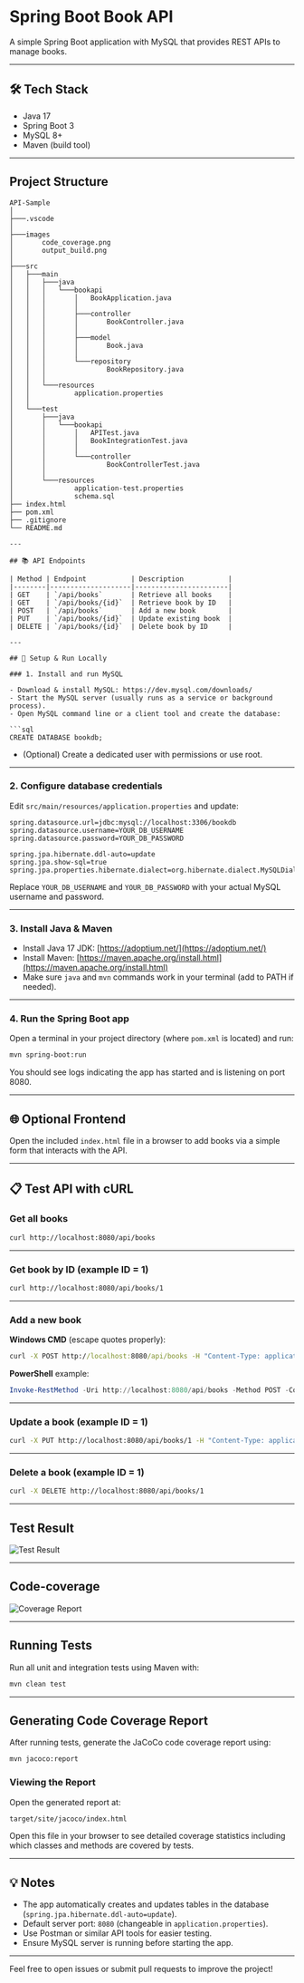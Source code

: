 
# Spring Boot Book API

A simple Spring Boot application with MySQL that provides REST APIs to manage books.

---

## 🛠️ Tech Stack
- Java 17
- Spring Boot 3
- MySQL 8+
- Maven (build tool)

---

## Project Structure

```text
API-Sample
│
├───.vscode
│
├───images
│       code_coverage.png
│       output_build.png
│
├───src
│   ├───main
│   │   ├───java
│   │   │   └───bookapi
│   │   │       │   BookApplication.java
│   │   │       │
│   │   │       ├───controller
│   │   │       │       BookController.java
│   │   │       │
│   │   │       ├───model
│   │   │       │       Book.java
│   │   │       │
│   │   │       └───repository
│   │   │               BookRepository.java
│   │   │
│   │   └───resources
│   │           application.properties
│   │
│   └───test
│       ├───java
│       │   └───bookapi
│       │       │   APITest.java
│       │       │   BookIntegrationTest.java
│       │       │
│       │       └───controller
│       │               BookControllerTest.java
│       │
│       └───resources
│               application-test.properties
│               schema.sql
├── index.html
├── pom.xml
├── .gitignore
└── README.md

---

## 📚 API Endpoints

| Method | Endpoint           | Description           |
|--------|--------------------|-----------------------|
| GET    | `/api/books`       | Retrieve all books    |
| GET    | `/api/books/{id}`  | Retrieve book by ID   |
| POST   | `/api/books`       | Add a new book        |
| PUT    | `/api/books/{id}`  | Update existing book  |
| DELETE | `/api/books/{id}`  | Delete book by ID     |

---

## 🔧 Setup & Run Locally

### 1. Install and run MySQL

- Download & install MySQL: https://dev.mysql.com/downloads/
- Start the MySQL server (usually runs as a service or background process).
- Open MySQL command line or a client tool and create the database:

```sql
CREATE DATABASE bookdb;
```

* (Optional) Create a dedicated user with permissions or use root.

---

### 2. Configure database credentials

Edit `src/main/resources/application.properties` and update:

```properties
spring.datasource.url=jdbc:mysql://localhost:3306/bookdb
spring.datasource.username=YOUR_DB_USERNAME
spring.datasource.password=YOUR_DB_PASSWORD

spring.jpa.hibernate.ddl-auto=update
spring.jpa.show-sql=true
spring.jpa.properties.hibernate.dialect=org.hibernate.dialect.MySQLDialect
```

Replace `YOUR_DB_USERNAME` and `YOUR_DB_PASSWORD` with your actual MySQL username and password.

---

### 3. Install Java & Maven

* Install Java 17 JDK: [https://adoptium.net/](https://adoptium.net/)
* Install Maven: [https://maven.apache.org/install.html](https://maven.apache.org/install.html)
* Make sure `java` and `mvn` commands work in your terminal (add to PATH if needed).

---

### 4. Run the Spring Boot app

Open a terminal in your project directory (where `pom.xml` is located) and run:

```bash
mvn spring-boot:run
```

You should see logs indicating the app has started and is listening on port 8080.

---

## 🌐 Optional Frontend

Open the included `index.html` file in a browser to add books via a simple form that interacts with the API.

---

## 📋 Test API with cURL

### Get all books

```bash
curl http://localhost:8080/api/books
```

---

### Get book by ID (example ID = 1)

```bash
curl http://localhost:8080/api/books/1
```

---

### Add a new book

**Windows CMD** (escape quotes properly):

```cmd
curl -X POST http://localhost:8080/api/books -H "Content-Type: application/json" -d "{\"title\":\"My First Book\",\"author\":\"Your Name\",\"year\":2025}"
```

**PowerShell** example:

```powershell
Invoke-RestMethod -Uri http://localhost:8080/api/books -Method POST -ContentType "application/json" -Body '{"title":"My First Book","author":"Your Name","year":2025}'
```

---

### Update a book (example ID = 1)

```bash
curl -X PUT http://localhost:8080/api/books/1 -H "Content-Type: application/json" -d "{\"title\":\"Updated Title\",\"author\":\"New Author\",\"year\":2024}"
```

---

### Delete a book (example ID = 1)

```bash
curl -X DELETE http://localhost:8080/api/books/1
```

---

## Test Result
![Test Result](images/output_build.png)

---

## Code-coverage
![Coverage Report](images/code_coverage.png)

---
## Running Tests
Run all unit and integration tests using Maven with:

```bash
mvn clean test
```

---

## Generating Code Coverage Report
After running tests, generate the JaCoCo code coverage report using:

```bash
mvn jacoco:report
```

### Viewing the Report
Open the generated report at:

```bash
target/site/jacoco/index.html
```

Open this file in your browser to see detailed coverage statistics including which classes and methods are covered by tests.

---

## 💡 Notes

* The app automatically creates and updates tables in the database (`spring.jpa.hibernate.ddl-auto=update`).
* Default server port: `8080` (changeable in `application.properties`).
* Use Postman or similar API tools for easier testing.
* Ensure MySQL server is running before starting the app.

---

Feel free to open issues or submit pull requests to improve the project!
